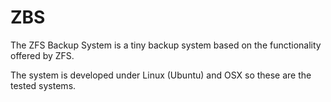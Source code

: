 ZBS
===

The ZFS Backup System is a tiny backup system based on the functionality offered by ZFS.

The system is developed under Linux (Ubuntu) and OSX so these are the tested systems.
